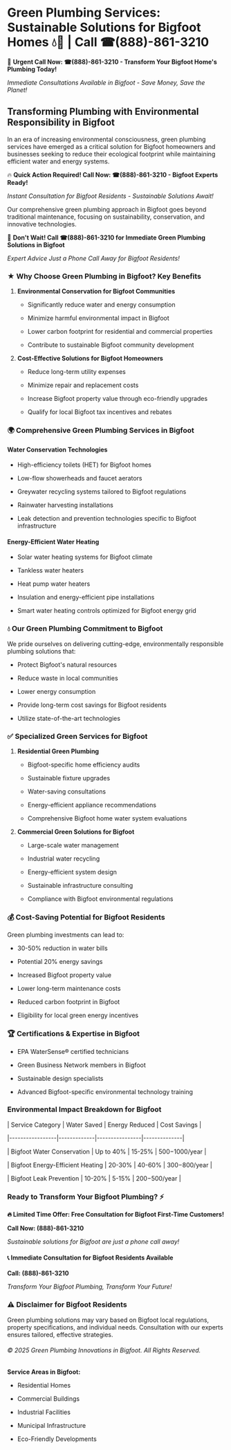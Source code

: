 # Green Plumbing Services: Sustainable Solutions for Bigfoot Homes 💧🌿 | Call ☎(888)-861-3210

🚨 **Urgent Call Now: ☎(888)-861-3210 - Transform Your Bigfoot Home's Plumbing Today!**
*Immediate Consultations Available in Bigfoot - Save Money, Save the Planet!*

## Transforming Plumbing with Environmental Responsibility in Bigfoot

In an era of increasing environmental consciousness, green plumbing services have emerged as a critical solution for Bigfoot homeowners and businesses seeking to reduce their ecological footprint while maintaining efficient water and energy systems. 

🔥 **Quick Action Required! Call Now: ☎(888)-861-3210 - Bigfoot Experts Ready!**
*Instant Consultation for Bigfoot Residents - Sustainable Solutions Await!*

Our comprehensive green plumbing approach in Bigfoot goes beyond traditional maintenance, focusing on sustainability, conservation, and innovative technologies.

🚨 **Don't Wait! Call ☎(888)-861-3210 for Immediate Green Plumbing Solutions in Bigfoot**
*Expert Advice Just a Phone Call Away for Bigfoot Residents!*

### ★ Why Choose Green Plumbing in Bigfoot? Key Benefits

1. **Environmental Conservation for Bigfoot Communities** 
   - Significantly reduce water and energy consumption
   - Minimize harmful environmental impact in Bigfoot
   - Lower carbon footprint for residential and commercial properties
   - Contribute to sustainable Bigfoot community development

2. **Cost-Effective Solutions for Bigfoot Homeowners** 
   - Reduce long-term utility expenses
   - Minimize repair and replacement costs
   - Increase Bigfoot property value through eco-friendly upgrades
   - Qualify for local Bigfoot tax incentives and rebates

### 🌍 Comprehensive Green Plumbing Services in Bigfoot

#### Water Conservation Technologies
- High-efficiency toilets (HET) for Bigfoot homes
- Low-flow showerheads and faucet aerators
- Greywater recycling systems tailored to Bigfoot regulations
- Rainwater harvesting installations
- Leak detection and prevention technologies specific to Bigfoot infrastructure

#### Energy-Efficient Water Heating
- Solar water heating systems for Bigfoot climate
- Tankless water heaters
- Heat pump water heaters
- Insulation and energy-efficient pipe installations
- Smart water heating controls optimized for Bigfoot energy grid

### 💧 Our Green Plumbing Commitment to Bigfoot

We pride ourselves on delivering cutting-edge, environmentally responsible plumbing solutions that:
- Protect Bigfoot's natural resources
- Reduce waste in local communities
- Lower energy consumption
- Provide long-term cost savings for Bigfoot residents
- Utilize state-of-the-art technologies

### ✅ Specialized Green Services for Bigfoot

1. **Residential Green Plumbing**
   - Bigfoot-specific home efficiency audits
   - Sustainable fixture upgrades
   - Water-saving consultations
   - Energy-efficient appliance recommendations
   - Comprehensive Bigfoot home water system evaluations

2. **Commercial Green Solutions for Bigfoot**
   - Large-scale water management
   - Industrial water recycling
   - Energy-efficient system design
   - Sustainable infrastructure consulting
   - Compliance with Bigfoot environmental regulations

### 💰 Cost-Saving Potential for Bigfoot Residents

Green plumbing investments can lead to:
- 30-50% reduction in water bills
- Potential 20% energy savings
- Increased Bigfoot property value
- Lower long-term maintenance costs
- Reduced carbon footprint in Bigfoot
- Eligibility for local green energy incentives

### 🏆 Certifications & Expertise in Bigfoot

- EPA WaterSense® certified technicians
- Green Business Network members in Bigfoot
- Sustainable design specialists
- Advanced Bigfoot-specific environmental technology training

### Environmental Impact Breakdown for Bigfoot

| Service Category | Water Saved | Energy Reduced | Cost Savings |
|-----------------|-------------|----------------|--------------|
| Bigfoot Water Conservation | Up to 40% | 15-25% | $500-$1000/year |
| Bigfoot Energy-Efficient Heating | 20-30% | 40-60% | $300-$800/year |
| Bigfoot Leak Prevention | 10-20% | 5-15% | $200-$500/year |

### Ready to Transform Your Bigfoot Plumbing? ⚡

**🔥 Limited Time Offer: Free Consultation for Bigfoot First-Time Customers!**

**Call Now: (888)-861-3210**
*Sustainable solutions for Bigfoot are just a phone call away!*

#### 📞 Immediate Consultation for Bigfoot Residents Available

**Call: (888)-861-3210**
*Transform Your Bigfoot Plumbing, Transform Your Future!*

### ⚠️ Disclaimer for Bigfoot Residents

Green plumbing solutions may vary based on Bigfoot local regulations, property specifications, and individual needs. Consultation with our experts ensures tailored, effective strategies.

###### © 2025 Green Plumbing Innovations in Bigfoot. All Rights Reserved.

**Service Areas in Bigfoot:** 
- Residential Homes
- Commercial Buildings
- Industrial Facilities
- Municipal Infrastructure
- Eco-Friendly Developments